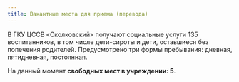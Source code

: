 ```yaml
---
title: Вакантные места для приема (перевода)
---
```


В ГКУ ЦССВ «Сколковский» получают социальные услуги 135 воспитанников, в том числе дети-сироты и дети, оставшиеся
без попечения родителей. Предусмотрено три формы пребывания: дневная, пятидневная, постоянная.

На данный момент **свободных мест в учреждении: 5**.
